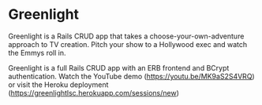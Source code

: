 # Greenlight 

Greenlight is a Rails CRUD app that takes a choose-your-own-adventure approach to TV creation. Pitch your show to a Hollywood exec and watch the Emmys roll in.

Greenlight is a full Rails CRUD app with an ERB frontend and BCrypt authentication. Watch the YouTube demo (https://youtu.be/MK9aS2S4VRQ) or visit the Heroku deployment (https://greenlightlsc.herokuapp.com/sessions/new)
